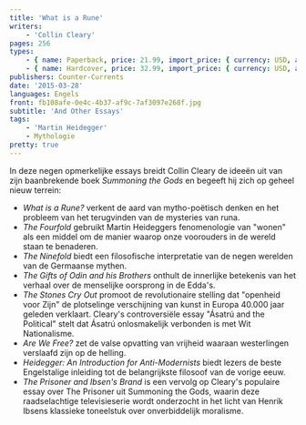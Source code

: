 ```yaml
---
title: 'What is a Rune'
writers:
    - 'Collin Cleary'
pages: 256
types:
    - { name: Paperback, price: 21.99, import_price: { currency: USD, amount: 16.0 }, isbn: 978-1-935965-80-0, size: { height: 229, width: 152, depth: 15 }, supplier: 'Ex Libris' }
    - { name: Hardcover, price: 32.99, import_price: { currency: USD, amount: 28.0 }, isbn: 978-1-935965-79-4, size: { height: 229, width: 152, depth: 19 }, supplier: 'Ex Libris' }
publishers: Counter-Currents
date: '2015-03-28'
languages: Engels
front: fb108afe-0e4c-4b37-af9c-7af3097e268f.jpg
subtitle: 'And Other Essays'
tags:
    - 'Martin Heidegger'
    - Mythologie
pretty: true
---
```


In deze negen opmerkelijke essays breidt Collin Cleary de ideeën uit van zijn baanbrekende boek *Summoning the Gods* en begeeft hij zich op geheel nieuw terrein:

- *What is a Rune?* verkent de aard van mytho-poëtisch denken en het probleem van het terugvinden van de mysteries van runa.
- *The Fourfold* gebruikt Martin Heideggers fenomenologie van "wonen" als een middel om de manier waarop onze voorouders in de wereld staan te benaderen.
- *The Ninefold* biedt een filosofische interpretatie van de negen werelden van de Germaanse mythen.
- *The Gifts of Odin and his Brothers* onthult de innerlijke betekenis van het verhaal over de menselijke oorsprong in de Edda's.
- *The Stones Cry Out* promoot de revolutionaire stelling dat "openheid voor Zijn" de plotselinge verschijning van kunst in Europa 40.000 jaar geleden verklaart.
Cleary's controversiële essay "Ásatrú and the Political" stelt dat Ásatrú onlosmakelijk verbonden is met Wit Nationalisme.
- *Are We Free?* zet de valse opvatting van vrijheid waaraan westerlingen verslaafd zijn op de helling.
- *Heidegger: An Introduction for Anti-Modernists* biedt lezers de beste Engelstalige inleiding tot de belangrijkste filosoof van de vorige eeuw.
- *The Prisoner and Ibsen's Brand* is een vervolg op Cleary's populaire essay over The Prisoner uit Summoning the Gods, waarin deze raadselachtige televisieserie wordt onderzocht in het licht van Henrik Ibsens klassieke toneelstuk over onverbiddelijk moralisme.

